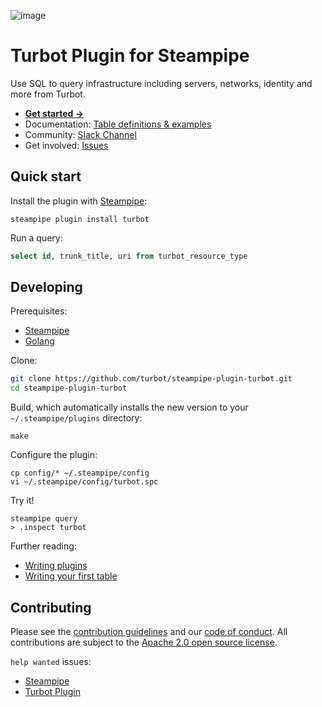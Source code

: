 ![image](https://hub.steampipe.io/images/plugins/turbot/turbot-social-graphic.png)

# Turbot Plugin for Steampipe

Use SQL to query infrastructure including servers, networks, identity and more from Turbot.

- **[Get started →](https://hub.steampipe.io/plugins/turbot/turbot)**
- Documentation: [Table definitions & examples](https://hub.steampipe.io/plugins/turbot/turbot/tables)
- Community: [Slack Channel](https://join.slack.com/t/steampipe/shared_invite/zt-oij778tv-lYyRTWOTMQYBVAbtPSWs3g)
- Get involved: [Issues](https://github.com/turbot/steampipe-plugin-turbot/issues)


## Quick start

Install the plugin with [Steampipe](https://steampipe.io):

```shell
steampipe plugin install turbot
```

Run a query:

```sql
select id, trunk_title, uri from turbot_resource_type
```

## Developing

Prerequisites:

- [Steampipe](https://steampipe.io/downloads)
- [Golang](https://golang.org/doc/install)

Clone:

```sh
git clone https://github.com/turbot/steampipe-plugin-turbot.git
cd steampipe-plugin-turbot
```

Build, which automatically installs the new version to your `~/.steampipe/plugins` directory:

```
make
```

Configure the plugin:

```
cp config/* ~/.steampipe/config
vi ~/.steampipe/config/turbot.spc
```

Try it!

```
steampipe query
> .inspect turbot
```

Further reading:

- [Writing plugins](https://steampipe.io/docs/develop/writing-plugins)
- [Writing your first table](https://steampipe.io/docs/develop/writing-your-first-table)

## Contributing

Please see the [contribution guidelines](https://github.com/turbot/steampipe/blob/main/CONTRIBUTING.md) and our [code of conduct](https://github.com/turbot/steampipe/blob/main/CODE_OF_CONDUCT.md). All contributions are subject to the [Apache 2.0 open source license](https://github.com/turbot/steampipe-plugin-turbot/blob/main/LICENSE).

`help wanted` issues:

- [Steampipe](https://github.com/turbot/steampipe/labels/help%20wanted)
- [Turbot Plugin](https://github.com/turbot/steampipe-plugin-turbot/labels/help%20wanted)
